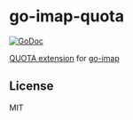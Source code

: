 # go-imap-quota

[![GoDoc](https://godoc.org/github.com/emersion/go-imap-quota?status.svg)](https://godoc.org/github.com/emersion/go-imap-quota)

[QUOTA extension](https://tools.ietf.org/html/rfc2087) for [go-imap](https://github.com/emersion/go-imap)

## License

MIT
